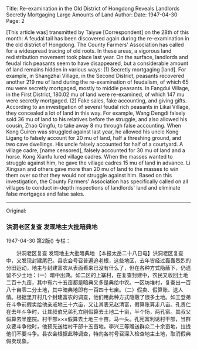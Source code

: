 Title: Re-examination in the Old District of Hongdong Reveals Landlords Secretly Mortgaging Large Amounts of Land
Author:
Date: 1947-04-30
Page: 2

[This article was] transmitted by Taiyue [Correspondent] on the 28th of this month: A feudal tail has been discovered again during the re-examination in the old district of Hongdong. The County Farmers' Association has called for a widespread tracing of old roots. In these areas, a vigorous land redistribution movement took place last year. On the surface, landlords and feudal rich peasants seem to have disappeared, but a considerable amount of land remains hidden in various ways: (1) Secretly mortgaging [land]. For example, in Shangzhai Village, in the Second District, peasants recovered another 219 mu of land during the re-examination of feudalism, of which 65 mu were secretly mortgaged, mostly to middle peasants. In Fangdui Village, in the First District, 180.02 mu of land were re-examined, of which 147 mu were secretly mortgaged. (2) Fake sales, fake accounting, and giving gifts. According to an investigation of several feudal rich peasants in Likai Village, they concealed a lot of land in this way. For example, Wang Dengdi falsely sold 36 mu of land to his relatives before the struggle, and also allowed his cousin, Zhao Qingfu, to take away 8 mu through false accounting. When Kong Guiren was struggled against last year, he allowed his uncle Kong Ligang to falsely account for 20 mu of land, half a threshing ground, and two cave dwellings. His uncle falsely accounted for half of a courtyard. A village cadre, [name censored], falsely accounted for 30 mu of land and a horse. Kong Xianfu lured village cadres. When the masses wanted to struggle against him, he gave the village cadres 15 mu of land in advance. Li Xingsan and others gave more than 20 mu of land to the masses to win them over so that they would not struggle against him. Based on this investigation, the County Farmers' Association has specifically called on all villages to conduct in-depth inspections of landlords' land and eliminate false mortgages and false sales.



<hr /> 

Original: 


### 洪洞老区复查  发现地主大批暗典地

1947-04-30
第2版()
专栏：

　　洪洞老区复查
    发现地主大批暗典地
    【本报太岳二十八日电】洪洞老区复查中，又发现封建尾巴。县农会号召普遍追老根，这些地区，去年皆经过轰轰烈烈的分田运动，地主与封建富农从表面看来已没有什么了，但在各种方式隐蔽下，仍遗留不少土地：（一）暗中出典。如二区的上寨村，在复查封建中，农民又收回土地二百十九亩，其中有六十五亩都是暗典又多是典给中农。一区坊堆村，复查出一百八十亩零二分土地，其中暗典地即有一百四十七亩。（二）假卖、假算账、送人情。根据里开村几个封建富农的调查，他们用此种方式隐蔽了很多土地。如王登弟在斗争前假卖给他亲戚地三十六亩，又让其表兄赵清富，假算账算走八亩。孔贵仁在去年斗争时，让其叔伯兄弟孔立刚假算去土地二十亩，半个场，两孔窑。其叔父假算去半座院。村干部×××假算去土地三十亩，马一头。孔宪富利诱村干部，当群众要斗争他时，他预先送给村干部十五亩地。李兴三等赠送群众二十余亩地，拉拢他们不要斗争。县农会根据此种调查，特向各村号召深入检查地主土地，取消假典假卖现象。
